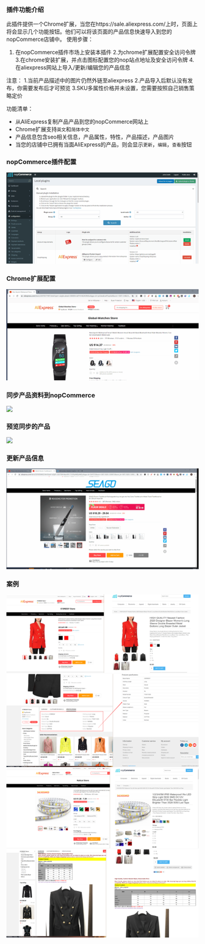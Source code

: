 ### 插件功能介绍

此插件提供一个Chrome扩展，当您在https://sale.aliexpress.com/上时，页面上将会显示几个功能按钮。他们可以将该页面的产品信息快速导入到您的nopCommerce店铺中。
使用步骤：
1. 在nopCommerce插件市场上安装本插件
2.为chrome扩展配置安全访问令牌
3.在chrome安装扩展，并点击图标配置您的nop站点地址及安全访问令牌
4.在aliexpress网站上导入/更新/编辑您的产品信息

注意：
1.当前产品描述中的图片仍然外链至aliexpress
2.产品导入后默认没有发布，你需要发布后才可预览
3.SKU多属性价格并未设置，您需要按照自己销售策略定价

功能清单：

- 从AliExpress复制产品产品到您的nopCommerce网站上
- Chrome扩展支持`英文`和`简体中文`
- 产品信息包含seo相关信息，产品属性，特性，产品描述，产品图片
- 当您的店铺中已拥有当面AliExpress的产品，则会显示`更新`，`编辑`，`查看`按钮

### nopCommerce插件配置

![](Assets/ali2nop-config.gif)

### Chrome扩展配置

![](Assets/chrome-ext-config.gif)

### 同步产品资料到nopCommerce

![](Assets/sync-product.gif)

### 预览同步的产品

![](Assets/prev-product.gif)

### 更新产品信息

![](Assets/update-product.gif)

### 案例

![](Assets/sku-props.png)
![](Assets/spec-attrs.png)
![](Assets/sku-props-img.png)
![](Assets/product-desc.png)
